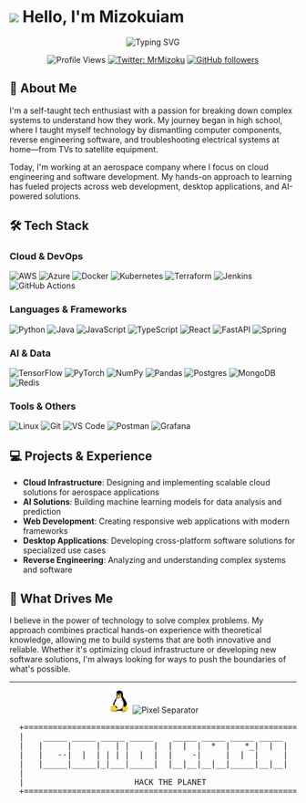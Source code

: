 # <img src="https://media.giphy.com/media/v1.Y2lkPTc5MGI3NjExNmZjM2ZhN2M2ZmJiYzY3Mjg3NjYzYjFjMzcwMDkwZWU5NDI0NmI4NSZlcD12MV9pbnRlcm5hbF9naWZzX2dpZklkJmN0PWc/hvRJCLFzcasrR4ia7z/giphy.gif" width="30"> Hello, I'm Mizokuiam

<div align="center">
  <img src="https://readme-typing-svg.demolab.com?font=Fira+Code&weight=600&size=22&pause=1000&color=36BCF7&center=true&vCenter=true&random=false&width=435&lines=Tech+Enthusiast;Full+Stack+Developer;AI+%26+Cloud+Specialist;Software+Engineer;Self-Taught+Hacker" alt="Typing SVG" />
</div>

<div align="center">
  
  ![Profile Views](https://komarev.com/ghpvc/?username=Mizokuiam&color=0891b2&style=flat-square)
  [![Twitter: MrMizoku](https://img.shields.io/twitter/follow/MrMizoku?style=flat-square&logo=twitter&color=0891b2&labelColor=000000)](https://twitter.com/MrMizoku)
  [![GitHub followers](https://img.shields.io/github/followers/Mizokuiam?logo=github&style=flat-square&color=0891b2&labelColor=000000)](https://github.com/Mizokuiam)
  
</div>

## 🧠 About Me

I'm a self-taught tech enthusiast with a passion for breaking down complex systems to understand how they work. My journey began in high school, where I taught myself technology by dismantling computer components, reverse engineering software, and troubleshooting electrical systems at home—from TVs to satellite equipment.

Today, I'm working at an aerospace company where I focus on cloud engineering and software development. My hands-on approach to learning has fueled projects across web development, desktop applications, and AI-powered solutions.

## 🛠️ Tech Stack

### Cloud & DevOps
![AWS](https://img.shields.io/badge/AWS-%23FF9900.svg?style=for-the-badge&logo=amazon-aws&logoColor=white)
![Azure](https://img.shields.io/badge/azure-%230072C6.svg?style=for-the-badge&logo=microsoftazure&logoColor=white)
![Docker](https://img.shields.io/badge/docker-%230db7ed.svg?style=for-the-badge&logo=docker&logoColor=white)
![Kubernetes](https://img.shields.io/badge/kubernetes-%23326ce5.svg?style=for-the-badge&logo=kubernetes&logoColor=white)
![Terraform](https://img.shields.io/badge/terraform-%235835CC.svg?style=for-the-badge&logo=terraform&logoColor=white)
![Jenkins](https://img.shields.io/badge/jenkins-%232C5263.svg?style=for-the-badge&logo=jenkins&logoColor=white)
![GitHub Actions](https://img.shields.io/badge/github%20actions-%232671E5.svg?style=for-the-badge&logo=githubactions&logoColor=white)

### Languages & Frameworks
![Python](https://img.shields.io/badge/python-3670A0?style=for-the-badge&logo=python&logoColor=ffdd54)
![Java](https://img.shields.io/badge/java-%23ED8B00.svg?style=for-the-badge&logo=openjdk&logoColor=white)
![JavaScript](https://img.shields.io/badge/javascript-%23323330.svg?style=for-the-badge&logo=javascript&logoColor=%23F7DF1E)
![TypeScript](https://img.shields.io/badge/typescript-%23007ACC.svg?style=for-the-badge&logo=typescript&logoColor=white)
![React](https://img.shields.io/badge/react-%2320232a.svg?style=for-the-badge&logo=react&logoColor=%2361DAFB)
![FastAPI](https://img.shields.io/badge/FastAPI-005571?style=for-the-badge&logo=fastapi)
![Spring](https://img.shields.io/badge/spring-%236DB33F.svg?style=for-the-badge&logo=spring&logoColor=white)

### AI & Data
![TensorFlow](https://img.shields.io/badge/TensorFlow-%23FF6F00.svg?style=for-the-badge&logo=TensorFlow&logoColor=white)
![PyTorch](https://img.shields.io/badge/PyTorch-%23EE4C2C.svg?style=for-the-badge&logo=PyTorch&logoColor=white)
![NumPy](https://img.shields.io/badge/numpy-%23013243.svg?style=for-the-badge&logo=numpy&logoColor=white)
![Pandas](https://img.shields.io/badge/pandas-%23150458.svg?style=for-the-badge&logo=pandas&logoColor=white)
![Postgres](https://img.shields.io/badge/postgres-%23316192.svg?style=for-the-badge&logo=postgresql&logoColor=white)
![MongoDB](https://img.shields.io/badge/MongoDB-%234ea94b.svg?style=for-the-badge&logo=mongodb&logoColor=white)
![Redis](https://img.shields.io/badge/redis-%23DD0031.svg?style=for-the-badge&logo=redis&logoColor=white)

### Tools & Others
![Linux](https://img.shields.io/badge/Linux-FCC624?style=for-the-badge&logo=linux&logoColor=black)
![Git](https://img.shields.io/badge/git-%23F05033.svg?style=for-the-badge&logo=git&logoColor=white)
![VS Code](https://img.shields.io/badge/VS%20Code-0078d7.svg?style=for-the-badge&logo=visual-studio-code&logoColor=white)
![Postman](https://img.shields.io/badge/Postman-FF6C37?style=for-the-badge&logo=postman&logoColor=white)
![Grafana](https://img.shields.io/badge/grafana-%23F46800.svg?style=for-the-badge&logo=grafana&logoColor=white)

## 💻 Projects & Experience

- **Cloud Infrastructure**: Designing and implementing scalable cloud solutions for aerospace applications
- **AI Solutions**: Building machine learning models for data analysis and prediction
- **Web Development**: Creating responsive web applications with modern frameworks
- **Desktop Applications**: Developing cross-platform software solutions for specialized use cases
- **Reverse Engineering**: Analyzing and understanding complex systems and software

## 🚀 What Drives Me

I believe in the power of technology to solve complex problems. My approach combines practical hands-on experience with theoretical knowledge, allowing me to build systems that are both innovative and reliable. Whether it's optimizing cloud infrastructure or developing new software solutions, I'm always looking for ways to push the boundaries of what's possible.

---

<div align="center">
  <!-- Linux Tux logo -->
  <img src="https://raw.githubusercontent.com/devicons/devicon/master/icons/linux/linux-original.svg" alt="Linux" width="40" height="40"/>
  
  <!-- Simple pixel art footer that should render correctly -->
  <img src="https://i.imgur.com/waxVImv.png" alt="Pixel Separator" />
  
  <pre>
  +=======================================================================+
  |    _____ _____ _____ _____    _____ _____ _____ _____                |
  |   |     |     |   | |     |  |  |  |  *  |   *_|  |  |               |
  |   |   --|  |  | | | |  |  |  |    -|     |  |  |     |               |
  |   |_____|_____|_|___|_____|  |__|__|__|__|_____|__|__|               |
  |                                                                       |
  |                       HACK THE PLANET                                 |
  +=======================================================================+
  </pre>
</div>

